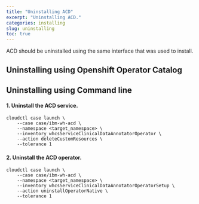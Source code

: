 ```yaml
---
title: "Uninstalling ACD"
excerpt: "Uninstalling ACD."
categories: installing
slug: uninstalling
toc: true
---
```


ACD should be uninstalled using the same interface that was used to install.

## Uninstalling using Openshift Operator Catalog

## Uninstalling using Command line

#### 1. Uninstall the ACD service.

```
cloudctl case launch \
    --case case/ibm-wh-acd \
    --namespace <target_namespace> \
    --inventory whcsServiceClinicalDataAnnotatorOperator \
    --action deleteCustomResources \
    --tolerance 1
```

#### 2. Uninstall the ACD operator.

```
cloudctl case launch \
    --case case/ibm-wh-acd \
    --namespace <target_namespace> \
    --inventory whcsServiceClinicalDataAnnotatorOperatorSetup \
    --action uninstallOperatorNative \
    --tolerance 1
```
